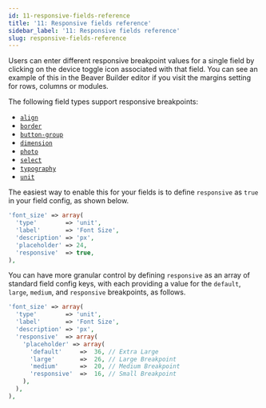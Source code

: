 ```yaml
---
id: 11-responsive-fields-reference
title: '11: Responsive fields reference'
sidebar_label: '11: Responsive fields reference'
slug: responsive-fields-reference
---
```


Users can enter different responsive breakpoint values for a single field by clicking on the device toggle icon associated with that field. You can see an example of this in the Beaver Builder editor if you visit the margins setting for rows, columns or modules.

The following field types support responsive breakpoints:

* [`align`](10-setting-fields-reference.md#align-field)
* [`border`](10-setting-fields-reference.md#border-field)
* [`button-group`](10-setting-fields-reference.md#button-group-field)
* [`dimension`](10-setting-fields-reference.md#dimension-field)
* [`photo`](10-setting-fields-reference.md#photo-field)
* [`select`](10-setting-fields-reference.md#select-field)
* [`typography`](10-setting-fields-reference.md#typography-field)
* [`unit`](10-setting-fields-reference.md#unit-field)

The easiest way to enable this for your fields is to define `responsive` as `true` in your field config, as shown below.

```php
'font_size' => array(
  'type'        => 'unit',
  'label'       => 'Font Size',
  'description' => 'px',
  'placeholder' => 24,
  'responsive'  => true,
),
```

You can have more granular control by defining `responsive` as an array of standard field config keys, with each providing a value for the `default`, `large`, `medium`, and `responsive` breakpoints, as follows.

```php
'font_size' => array(
  'type'        => 'unit',
  'label'       => 'Font Size',
  'description' => 'px',
  'responsive'  => array(
    'placeholder' => array(
      'default'     =>  36, // Extra Large
      'large'       =>  26, // Large Breakpoint
      'medium'      =>  20, // Medium Breakpoint
      'responsive'  =>  16, // Small Breakpoint
    ),
  ),
),
```
